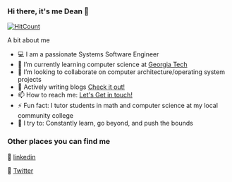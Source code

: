 ### Hi there, it's me Dean 👋

[![HitCount](http://hits.dwyl.com/blankdean/blankdean.svg)](http://hits.dwyl.com/blankdean/blankdean)

A bit about me

- 💻 I am a passionate Systems Software Engineer
- 🌱 I’m currently learning computer science at [Georgia Tech](https://omscs.gatech.edu/specialization-computing-systems)
- 👯 I’m looking to collaborate on computer architecture/operating system projects
- 💬 Actively writing blogs [Check it out!](https://medium.com/@blankdean) 
- 📫 How to reach me: <a href="mailto:dblank8@gatech.edu">Let's Get in touch!</a>
- ⚡ Fun fact: I tutor students in math and computer science at my local community college
- 🧗 I try to: Constantly learn, go beyond, and push the bounds


### Other places you can find me

💼  [linkedin](https://www.linkedin.com/in/blankdean/)

🐣  [Twitter](https://twitter.com/fitprogrammer)
